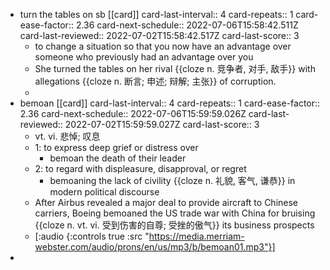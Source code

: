- turn the tables on sb [[card]]
  card-last-interval:: 4
  card-repeats:: 1
  card-ease-factor:: 2.36
  card-next-schedule:: 2022-07-06T15:58:42.511Z
  card-last-reviewed:: 2022-07-02T15:58:42.517Z
  card-last-score:: 3
	- to change a situation so that you now have an advantage over someone who previously had an advantage over you
	- She turned the tables on her rival {{cloze n. 竞争者, 对手, 敌手}} with allegations {{cloze n. 断言; 申述; 辩解; 主张}} of corruption.
	-
- bemoan [[card]]
  card-last-interval:: 4
  card-repeats:: 1
  card-ease-factor:: 2.36
  card-next-schedule:: 2022-07-06T15:59:59.026Z
  card-last-reviewed:: 2022-07-02T15:59:59.027Z
  card-last-score:: 3
	- vt. vi. 悲悼; 叹息
	- 1: to express deep grief or distress over
		- bemoan the death of their leader
	- 2: to regard with displeasure, disapproval, or regret
		- bemoaning the lack of civility {{cloze n. 礼貌, 客气, 谦恭}} in modern political discourse
	- After Airbus revealed a major deal to provide aircraft to Chinese carriers, Boeing bemoaned the US trade war with China for bruising {{cloze n. vt. vi. 受到伤害的自尊; 受挫的傲气}} its business prospects
	- [:audio {:controls true :src "https://media.merriam-webster.com/audio/prons/en/us/mp3/b/bemoan01.mp3"}]
-